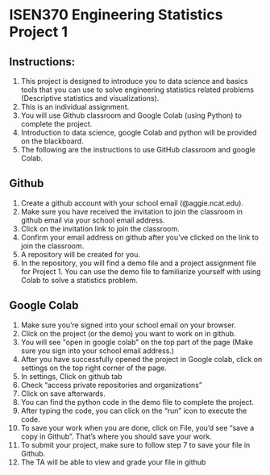 # ISEN370 Engineering Statistics Project 1
## Instructions:
1. This project is designed to introduce you to data science and basics tools that you can use to solve engineering statistics related problems (Descriptive statistics and visualizations).
2. This is an individual assignment.
3. You will use Github classroom and Google Colab (using Python) to complete the project.
4. Introduction to data science, google Colab and python will be provided on the blackboard.
5. The following are the instructions to use GitHub classroom and google Colab.

## Github
1. Create a github account with your school email (@aggie.ncat.edu).
2. Make sure you have received the invitation to join the classroom in github email via your school email address.
3. Click on the invitation link to join the classroom.
4. Confirm your email address on github after you’ve clicked on the link to join the classroom.
5. A repository will be created for you.
6. In the repository, you will find a demo file and a project assignment file for Project 1. You can use the demo file to familiarize yourself with using Colab to solve a statistics problem.

## Google Colab
1. Make sure you’re signed into your school email on your browser.
2. Click on the project (or the demo) you want to work on in github.
3. You will see "open in google colab" on the top part of the page (Make sure you sign into your school email address.)
4. After you have successfully opened the project in Google colab, click on settings on the top right corner of the page.
5. In settings, Click on github tab
6. Check “access private repositories and organizations”
7. Click on save afterwards.
8. You can find the python code in the demo file to complete the project.
9. After typing the code, you can click on the “run” icon to execute the code.
10. To save your work when you are done, click on File, you’d see “save a copy in Github”. That’s where you should save your work.
11. To submit your project, make sure to follow step 7 to save your file in Github.
12. The TA will be able to view and grade your file in github
